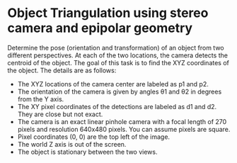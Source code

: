 # Object Triangulation using stereo camera and epipolar geometry
Determine the pose (orientation and transformation) of an object from two different perspectives. At each of the two locations, the camera detects the centroid of the object. The goal of this task is to find the XYZ coordinates of the object. The details are as follows:
* The XYZ locations of the camera center are labeled as p1 and p2.
* The orientation of the camera is given by angles θ1 and θ2 in degrees from the Y axis.
* The XY pixel coordinates of the detections are labeled as d1 and d2. They are close but not exact.
* The camera is an exact linear pinhole camera with a focal length of 270 pixels and resolution 640x480 pixels. You can assume pixels are square.
* Pixel coordinates (0, 0) are the top left of the image.
* The world Z axis is out of the screen.
* The object is stationary between the two views.

